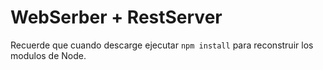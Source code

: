 # WebSerber + RestServer
Recuerde que cuando descarge ejecutar ```npm install``` para reconstruir los
modulos de Node.

